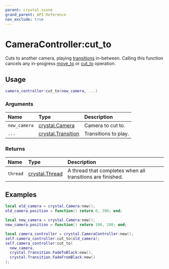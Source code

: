 ```yaml
---
parent: crystal.scene
grand_parent: API Reference
nav_exclude: true
---
```


# CameraController:cut_to

Cuts to another camera, playing [transitions](transition) in-between. Calling this function cancels any in-progress [move_to](camera_controller_move_to) or [cut_to](camera_controller_cut_to) operation.

## Usage

```lua
camera_controller:cut_to(new_camera, ...)
```

### Arguments

| Name         | Type                             | Description          |
| :----------- | :------------------------------- | :------------------- |
| `new_camera` | [crystal.Camera](camera)         | Camera to cut to.    |
| `...`        | [crystal.Transition](transition) | Transitions to play. |

### Returns

| Name     | Type                                         | Description                                                |
| :------- | :------------------------------------------- | :--------------------------------------------------------- |
| `thread` | [crystal.Thread](/crystal/api/script/thread) | A thread that completes when all transitions are finished. |

## Examples

```lua
local old_camera = crystal.Camera:new();
old_camera.position = function() return 0, 300; end;

local new_camera = crystal.Camera:new();
new_camera.position = function() return 100, 200; end;

local camera_controller = crystal.CameraController:new();
self.camera_controller:cut_to(old_camera);
self.camera_controller:cut_to(
  new_camera,
  crystal.Transition.FadeToBlack:new(),
  crystal.Transition.FadeFromBlack:new()
);
```
